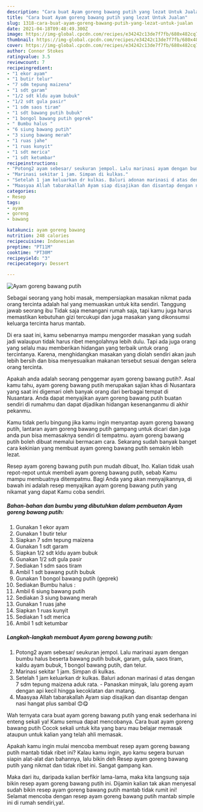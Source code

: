 ```yaml
---
description: "Cara buat Ayam goreng bawang putih yang lezat Untuk Jualan"
title: "Cara buat Ayam goreng bawang putih yang lezat Untuk Jualan"
slug: 1318-cara-buat-ayam-goreng-bawang-putih-yang-lezat-untuk-jualan
date: 2021-04-18T09:48:49.300Z
image: https://img-global.cpcdn.com/recipes/e34242c13de7f7fb/680x482cq70/ayam-goreng-bawang-putih-foto-resep-utama.jpg
thumbnail: https://img-global.cpcdn.com/recipes/e34242c13de7f7fb/680x482cq70/ayam-goreng-bawang-putih-foto-resep-utama.jpg
cover: https://img-global.cpcdn.com/recipes/e34242c13de7f7fb/680x482cq70/ayam-goreng-bawang-putih-foto-resep-utama.jpg
author: Connor Stokes
ratingvalue: 3.5
reviewcount: 7
recipeingredient:
- "1 ekor ayam"
- "1 butir telur"
- "7 sdm tepung maizena"
- "1 sdt garam"
- "1/2 sdt kldu ayam bubuk"
- "1/2 sdt gula pasir"
- "1 sdm saos tiram"
- "1 sdt bawang putih bubuk"
- "1 bongol bawang putih geprek"
- " Bumbu halus "
- "6 siung bawang putih"
- "3 siung bawang merah"
- "1 ruas jahe"
- "1 ruas kunyit"
- "1 sdt merica"
- "1 sdt ketumbar"
recipeinstructions:
- "Potong2 ayam sebesar/ seukuran jempol. Lalu marinasi ayam dengan bumbu halus beserta bawang putih bubuk, garam, gula, saos tiram, kaldu ayam bubuk, 1 bongol bawang putih, dan telur."
- "Marinasi sekitar 1 jam. Simpan di kulkas."
- "Setelah 1 jam keluarkan dr kulkas. Baluri adonan marinasi d atas dengan 7 sdm tepung maizena aduk rata. Panaskan minyak, lalu goreng ayam dengan api kecil hingga kecoklatan dan matang."
- "Maasyaa Allah tabarakallah Ayam siap disajikan dan disantap dengan nasi hangat plus sambal 😊😋"
categories:
- Resep
tags:
- ayam
- goreng
- bawang

katakunci: ayam goreng bawang 
nutrition: 248 calories
recipecuisine: Indonesian
preptime: "PT11M"
cooktime: "PT30M"
recipeyield: "3"
recipecategory: Dessert

---
```



![Ayam goreng bawang putih](https://img-global.cpcdn.com/recipes/e34242c13de7f7fb/680x482cq70/ayam-goreng-bawang-putih-foto-resep-utama.jpg)

Sebagai seorang yang hobi masak, mempersiapkan masakan nikmat pada orang tercinta adalah hal yang memuaskan untuk kita sendiri. Tanggung jawab seorang ibu Tidak saja menangani rumah saja, tapi kamu juga harus memastikan kebutuhan gizi tercukupi dan juga masakan yang dikonsumsi keluarga tercinta harus mantab.

Di era  saat ini, kamu sebenarnya mampu mengorder masakan yang sudah jadi walaupun tidak harus ribet mengolahnya lebih dulu. Tapi ada juga orang yang selalu mau memberikan hidangan yang terbaik untuk orang tercintanya. Karena, menghidangkan masakan yang diolah sendiri akan jauh lebih bersih dan bisa menyesuaikan makanan tersebut sesuai dengan selera orang tercinta. 



Apakah anda adalah seorang penggemar ayam goreng bawang putih?. Asal kamu tahu, ayam goreng bawang putih merupakan sajian khas di Nusantara yang saat ini digemari oleh banyak orang dari berbagai tempat di Nusantara. Anda dapat menyajikan ayam goreng bawang putih buatan sendiri di rumahmu dan dapat dijadikan hidangan kesenanganmu di akhir pekanmu.

Kamu tidak perlu bingung jika kamu ingin menyantap ayam goreng bawang putih, lantaran ayam goreng bawang putih gampang untuk dicari dan juga anda pun bisa memasaknya sendiri di tempatmu. ayam goreng bawang putih boleh dibuat memalui bermacam cara. Sekarang sudah banyak banget cara kekinian yang membuat ayam goreng bawang putih semakin lebih lezat.

Resep ayam goreng bawang putih pun mudah dibuat, lho. Kalian tidak usah repot-repot untuk membeli ayam goreng bawang putih, sebab Kamu mampu membuatnya ditempatmu. Bagi Anda yang akan menyajikannya, di bawah ini adalah resep menyajikan ayam goreng bawang putih yang nikamat yang dapat Kamu coba sendiri.

<!--inarticleads1-->

##### Bahan-bahan dan bumbu yang dibutuhkan dalam pembuatan Ayam goreng bawang putih:

1. Gunakan 1 ekor ayam
1. Gunakan 1 butir telur
1. Siapkan 7 sdm tepung maizena
1. Gunakan 1 sdt garam
1. Siapkan 1/2 sdt kldu ayam bubuk
1. Gunakan 1/2 sdt gula pasir
1. Sediakan 1 sdm saos tiram
1. Ambil 1 sdt bawang putih bubuk
1. Gunakan 1 bongol bawang putih (geprek)
1. Sediakan  Bumbu halus :
1. Ambil 6 siung bawang putih
1. Sediakan 3 siung bawang merah
1. Gunakan 1 ruas jahe
1. Siapkan 1 ruas kunyit
1. Sediakan 1 sdt merica
1. Ambil 1 sdt ketumbar




<!--inarticleads2-->

##### Langkah-langkah membuat Ayam goreng bawang putih:

1. Potong2 ayam sebesar/ seukuran jempol. Lalu marinasi ayam dengan bumbu halus beserta bawang putih bubuk, garam, gula, saos tiram, kaldu ayam bubuk, 1 bongol bawang putih, dan telur.
1. Marinasi sekitar 1 jam. Simpan di kulkas.
1. Setelah 1 jam keluarkan dr kulkas. Baluri adonan marinasi d atas dengan 7 sdm tepung maizena aduk rata. - Panaskan minyak, lalu goreng ayam dengan api kecil hingga kecoklatan dan matang.
1. Maasyaa Allah tabarakallah Ayam siap disajikan dan disantap dengan nasi hangat plus sambal 😊😋




Wah ternyata cara buat ayam goreng bawang putih yang enak sederhana ini enteng sekali ya! Kamu semua dapat mencobanya. Cara buat ayam goreng bawang putih Cocok sekali untuk kita yang baru mau belajar memasak ataupun untuk kalian yang telah ahli memasak.

Apakah kamu ingin mulai mencoba membuat resep ayam goreng bawang putih mantab tidak ribet ini? Kalau kamu ingin, ayo kamu segera buruan siapin alat-alat dan bahannya, lalu bikin deh Resep ayam goreng bawang putih yang nikmat dan tidak ribet ini. Sangat gampang kan. 

Maka dari itu, daripada kalian berfikir lama-lama, maka kita langsung saja bikin resep ayam goreng bawang putih ini. Dijamin kalian tak akan menyesal sudah bikin resep ayam goreng bawang putih mantab tidak rumit ini! Selamat mencoba dengan resep ayam goreng bawang putih mantab simple ini di rumah sendiri,ya!.

